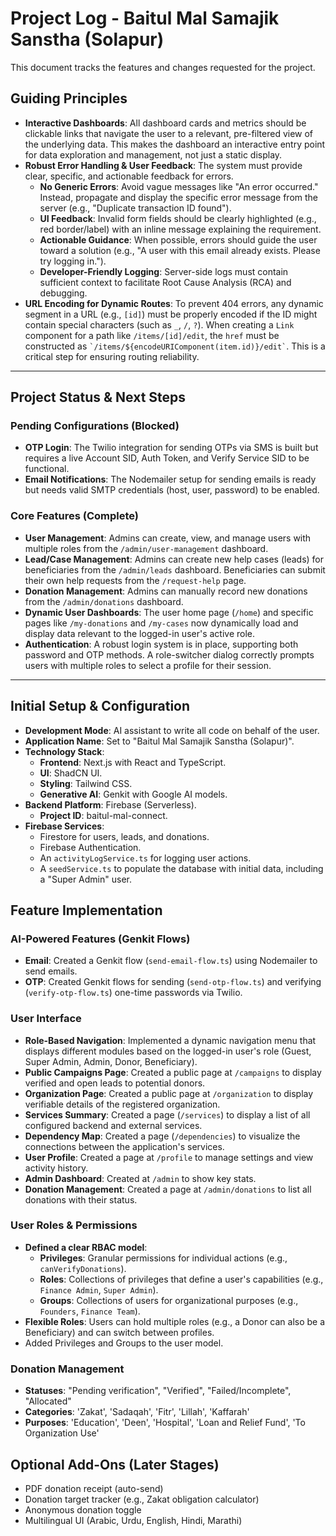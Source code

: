 # Project Log - Baitul Mal Samajik Sanstha (Solapur)

This document tracks the features and changes requested for the project.

## Guiding Principles

- **Interactive Dashboards**: All dashboard cards and metrics should be clickable links that navigate the user to a relevant, pre-filtered view of the underlying data. This makes the dashboard an interactive entry point for data exploration and management, not just a static display.
- **Robust Error Handling & User Feedback**: The system must provide clear, specific, and actionable feedback for errors.
    - **No Generic Errors**: Avoid vague messages like "An error occurred." Instead, propagate and display the specific error message from the server (e.g., "Duplicate transaction ID found").
    - **UI Feedback**: Invalid form fields should be clearly highlighted (e.g., red border/label) with an inline message explaining the requirement.
    - **Actionable Guidance**: When possible, errors should guide the user toward a solution (e.g., "A user with this email already exists. Please try logging in.").
    - **Developer-Friendly Logging**: Server-side logs must contain sufficient context to facilitate Root Cause Analysis (RCA) and debugging.
- **URL Encoding for Dynamic Routes**: To prevent 404 errors, any dynamic segment in a URL (e.g., `[id]`) must be properly encoded if the ID might contain special characters (such as `_`, `/`, `?`). When creating a `Link` component for a path like `/items/[id]/edit`, the `href` must be constructed as `` `/items/${encodeURIComponent(item.id)}/edit` ``. This is a critical step for ensuring routing reliability.

---

## Project Status & Next Steps

### Pending Configurations (Blocked)
- **OTP Login**: The Twilio integration for sending OTPs via SMS is built but requires a live Account SID, Auth Token, and Verify Service SID to be functional.
- **Email Notifications**: The Nodemailer setup for sending emails is ready but needs valid SMTP credentials (host, user, password) to be enabled.

### Core Features (Complete)
- **User Management**: Admins can create, view, and manage users with multiple roles from the `/admin/user-management` dashboard.
- **Lead/Case Management**: Admins can create new help cases (leads) for beneficiaries from the `/admin/leads` dashboard. Beneficiaries can submit their own help requests from the `/request-help` page.
- **Donation Management**: Admins can manually record new donations from the `/admin/donations` dashboard.
- **Dynamic User Dashboards**: The user home page (`/home`) and specific pages like `/my-donations` and `/my-cases` now dynamically load and display data relevant to the logged-in user's active role.
- **Authentication**: A robust login system is in place, supporting both password and OTP methods. A role-switcher dialog correctly prompts users with multiple roles to select a profile for their session.

---

## Initial Setup & Configuration

- **Development Mode**: AI assistant to write all code on behalf of the user.
- **Application Name**: Set to "Baitul Mal Samajik Sanstha (Solapur)".
- **Technology Stack**: 
  - **Frontend**: Next.js with React and TypeScript.
  - **UI**: ShadCN UI.
  - **Styling**: Tailwind CSS.
  - **Generative AI**: Genkit with Google AI models.
- **Backend Platform**: Firebase (Serverless).
  - **Project ID**: baitul-mal-connect.
- **Firebase Services**:
  - Firestore for users, leads, and donations.
  - Firebase Authentication.
  - An `activityLogService.ts` for logging user actions.
  - A `seedService.ts` to populate the database with initial data, including a "Super Admin" user.

## Feature Implementation

### AI-Powered Features (Genkit Flows)

- **Email**: Created a Genkit flow (`send-email-flow.ts`) using Nodemailer to send emails.
- **OTP**: Created Genkit flows for sending (`send-otp-flow.ts`) and verifying (`verify-otp-flow.ts`) one-time passwords via Twilio.

### User Interface
- **Role-Based Navigation**: Implemented a dynamic navigation menu that displays different modules based on the logged-in user's role (Guest, Super Admin, Admin, Donor, Beneficiary).
- **Public Campaigns Page**: Created a public page at `/campaigns` to display verified and open leads to potential donors.
- **Organization Page**: Created a public page at `/organization` to display verifiable details of the registered organization.
- **Services Summary**: Created a page (`/services`) to display a list of all configured backend and external services.
- **Dependency Map**: Created a page (`/dependencies`) to visualize the connections between the application's services.
- **User Profile**: Created a page at `/profile` to manage settings and view activity history.
- **Admin Dashboard**: Created at `/admin` to show key stats.
- **Donation Management**: Created a page at `/admin/donations` to list all donations with their status.

### User Roles & Permissions

- **Defined a clear RBAC model**:
  - **Privileges**: Granular permissions for individual actions (e.g., `canVerifyDonations`).
  - **Roles**: Collections of privileges that define a user's capabilities (e.g., `Finance Admin`, `Super Admin`).
  - **Groups**: Collections of users for organizational purposes (e.g., `Founders`, `Finance Team`).
- **Flexible Roles**: Users can hold multiple roles (e.g., a Donor can also be a Beneficiary) and can switch between profiles.
- Added Privileges and Groups to the user model.

### Donation Management

- **Statuses**: "Pending verification", "Verified", "Failed/Incomplete", "Allocated"
- **Categories**: 'Zakat', 'Sadaqah', 'Fitr', 'Lillah', 'Kaffarah'
- **Purposes**: 'Education', 'Deen', 'Hospital', 'Loan and Relief Fund', 'To Organization Use'


## Optional Add-Ons (Later Stages)

- PDF donation receipt (auto-send)
- Donation target tracker (e.g., Zakat obligation calculator)
- Anonymous donation toggle
- Multilingual UI (Arabic, Urdu, English, Hindi, Marathi)
